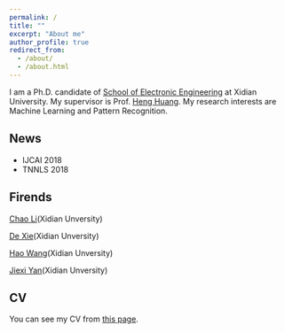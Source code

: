 ```yaml
---
permalink: /
title: ""
excerpt: "About me"
author_profile: true
redirect_from: 
  - /about/
  - /about.html
---
```


I am a Ph.D. candidate of [School of Electronic Engineering](http://see.xidian.edu.cn/) at Xidian University. My supervisor is Prof. [Heng Huang](https://www.pitt.edu/~heh45/index.html). My research interests are Machine Learning and Pattern Recognition. 


News
------
* IJCAI 2018
* TNNLS 2018


Firends
------
[Chao Li](https://chaoli1991.github.io/)(Xidian Unversity)

[De Xie](https://shadowxiede.github.io/)(Xidian Unversity)

[Hao Wang](https://haowang1992.github.io/)(Xidian Unversity)

[Jiexi Yan](https://JiexiYan.github.io)(Xidian Unversity)

CV
------
You can see my CV from [this page](https://zhiyuandang.github.io/cv/).
